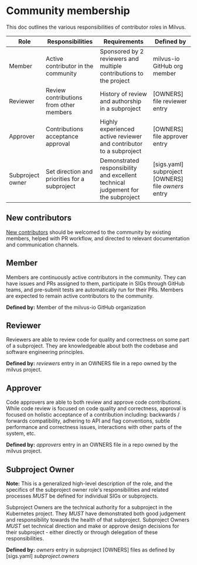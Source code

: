 # Community membership

This doc outlines the various responsibilities of contributor roles in Milvus.

| Role | Responsibilities | Requirements | Defined by |
| -----| ---------------- | ------------ | -------|
| Member | Active contributor in the community | Sponsored by 2 reviewers and multiple contributions to the project | milvus-io GitHub org member |
| Reviewer | Review contributions from other members | History of review and authorship in a subproject | [OWNERS] file reviewer entry |
| Approver | Contributions acceptance approval| Highly experienced active reviewer and contributor to a subproject | [OWNERS] file approver entry|
| Subproject owner | Set direction and priorities for a subproject | Demonstrated responsibility and excellent technical judgement for the subproject | [sigs.yaml] subproject [OWNERS] file *owners* entry |

## New contributors

[New contributors] should be welcomed to the community by existing members,
helped with PR workflow, and directed to relevant documentation and
communication channels.

## Member

Members are continuously active contributors in the community.  They can have
issues and PRs assigned to them, participate in SIGs through GitHub teams, and
pre-submit tests are automatically run for their PRs. Members are expected to
remain active contributors to the community.

**Defined by:** Member of the milvus-io GitHub organization

## Reviewer

Reviewers are able to review code for quality and correctness on some part of a
subproject. They are knowledgeable about both the codebase and software
engineering principles.

**Defined by:** *reviewers* entry in an OWNERS file in a repo owned by the
milvus project.

## Approver

Code approvers are able to both review and approve code contributions.  While
code review is focused on code quality and correctness, approval is focused on
holistic acceptance of a contribution including: backwards / forwards
compatibility, adhering to API and flag conventions, subtle performance and
correctness issues, interactions with other parts of the system, etc.

**Defined by:** *approvers* entry in an OWNERS file in a repo owned by the
milvus project.

## Subproject Owner

**Note:** This is a generalized high-level description of the role, and the
specifics of the subproject owner role's responsibilities and related
processes *MUST* be defined for individual SIGs or subprojects.

Subproject Owners are the technical authority for a subproject in the Kubernetes
project.  They *MUST* have demonstrated both good judgement and responsibility
towards the health of that subproject.  Subproject Owners *MUST* set technical
direction and make or approve design decisions for their subproject - either
directly or through delegation of these responsibilities.

**Defined by:** *owners* entry in subproject [OWNERS] files as defined by [sigs.yaml]  *subproject.owners*



[New contributors]: /CONTRIBUTING.md